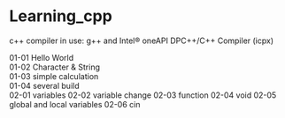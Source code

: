 # Learning_cpp

c++ compiler in use: g++ and Intel® oneAPI DPC++/C++ Compiler (icpx)

01-01 Hello World  
01-02 Character & String  
01-03 simple calculation  
01-04 several build      
02-01 variables
02-02 variable change
02-03 function
02-04 void
02-05 global and local variables
02-06 cin